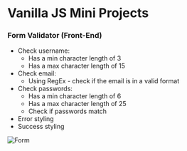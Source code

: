 # Vanilla JS Mini Projects 

### Form Validator (Front-End)
* Check username: 
  * Has a min character length of 3
  * Has a max character length of 15
* Check email: 
  * Using RegEx - check if the email is in a valid format
* Check passwords: 
  * Has a min character length of 6
  * Has a max character length of 25
  * Check if passwords match 
* Error styling 
* Success styling 

![Form](images/CLI-team-template-engine.PNG)
